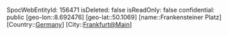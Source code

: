 ﻿---
location: [50.1069,8.692476]
type: Station
tags:
- geo/Station

---
SpocWebEntityId: 156471
isDeleted: false
isReadOnly: false
confidential: public
[geo-lon::8.692476]
[geo-lat::50.1069]
[name::Frankensteiner Platz]
[Country::[Germany](geo/Continent/Europe/Germany.md)]
[City::[Frankfurt@Main](geo/Continent/Europe/Germany/Hessen/Frankfurt@Main.md)]

